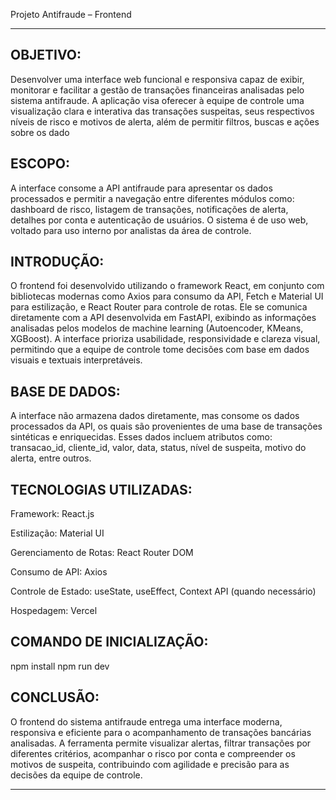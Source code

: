 Projeto Antifraude – Frontend
___________________________________________________________________________________________________________________________________________________________________________________________________________________________________________________________________________________

 OBJETIVO:
-
Desenvolver uma interface web funcional e responsiva capaz de exibir, monitorar e facilitar a gestão de transações financeiras analisadas pelo sistema antifraude. A aplicação visa oferecer à equipe de controle uma visualização clara e interativa das transações suspeitas, seus respectivos níveis de risco e motivos de alerta, além de permitir filtros, buscas e ações sobre os dado

 ESCOPO:
-
A interface consome a API antifraude para apresentar os dados processados e permitir a navegação entre diferentes módulos como: dashboard de risco, listagem de transações, notificações de alerta, detalhes por conta e autenticação de usuários. O sistema é de uso web, voltado para uso interno por analistas da área de controle.

 INTRODUÇÃO:
 -
O frontend foi desenvolvido utilizando o framework React, em conjunto com bibliotecas modernas como Axios para consumo da API, Fetch e Material UI para estilização, e React Router para controle de rotas. Ele se comunica diretamente com a API desenvolvida em FastAPI, exibindo as informações analisadas pelos modelos de machine learning (Autoencoder, KMeans, XGBoost). A interface prioriza usabilidade, responsividade e clareza visual, permitindo que a equipe de controle tome decisões com base em dados visuais e textuais interpretáveis.

 BASE DE DADOS:
 -
A interface não armazena dados diretamente, mas consome os dados processados da API, os quais são provenientes de uma base de transações sintéticas e enriquecidas. Esses dados incluem atributos como: transacao_id, cliente_id, valor, data, status, nível de suspeita, motivo do alerta, entre outros.

 TECNOLOGIAS UTILIZADAS:
 -
Framework: React.js

Estilização: Material UI

Gerenciamento de Rotas: React Router DOM

Consumo de API: Axios

Controle de Estado: useState, useEffect, Context API (quando necessário)

Hospedagem: Vercel

COMANDO DE INICIALIZAÇÃO:
-
npm install
npm run dev


 CONCLUSÃO:
 -
O frontend do sistema antifraude entrega uma interface moderna, responsiva e eficiente para o acompanhamento de transações bancárias analisadas. A ferramenta permite visualizar alertas, filtrar transações por diferentes critérios, acompanhar o risco por conta e compreender os motivos de suspeita, contribuindo com agilidade e precisão para as decisões da equipe de controle.
_______________________________________________________________________________________________________________________________________________________________________________________________________________________________________________________________________________

